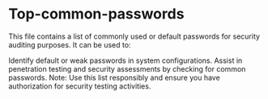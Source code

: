 # Top-common-passwords

This file contains a list of commonly used or default passwords for security auditing purposes. It can be used to:

Identify default or weak passwords in system configurations.
Assist in penetration testing and security assessments by checking for common passwords.
Note: Use this list responsibly and ensure you have authorization for security testing activities.
